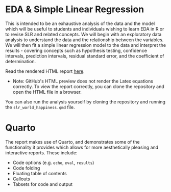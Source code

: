 # EDA & Simple Linear Regression
This is intended to be an exhaustive analysis of the data and the model which will be useful to students and individuals wishing to learn EDA in R or to revise SLR and related concepts. We will begin with an exploratory data analysis to understand the data and the relationship between the variables. We will then fit a simple linear regression model to the data and interpret the results - covering concepts such as hypothesis testing, confidence intervals, prediction intervals, residual standard error, and the coefficient of determination.


Read the rendered HTML report [here](https://htmlpreview.github.io/?https://github.com/endaflynn198/r-resources/blob/main/simple_linear_regression/slr_world_happiness.html).

- Note: GitHub's HTML preview does not render the Latex equations correctly. To view the report correctly, you can clone the repository and open the HTML file in a browser.

You can also run the analysis yourself by cloning the repository and running the `slr_world_happiness.qmd` file.


# Quarto
The report makes use of Quarto, and demonstrates some of the functionality it provides which allows for more aesthetically pleasing and interactive reports. These include:
- Code options (e.g. `echo`, `eval`, `results`)
- Code folding
- Floating table of contents
- Callouts
- Tabsets for code and output